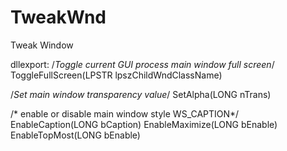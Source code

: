 # TweakWnd
Tweak Window


dllexport:
/*Toggle current GUI process main window full screen*/
ToggleFullScreen(LPSTR lpszChildWndClassName)

/*Set main window transparency value*/
SetAlpha(LONG nTrans)

/* enable or disable main window style WS_CAPTION*/
EnableCaption(LONG bCaption)
EnableMaximize(LONG bEnable)
EnableTopMost(LONG bEnable)

